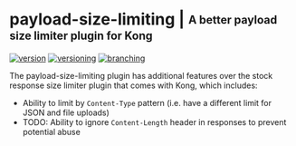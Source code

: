 # payload-size-limiting | <sub><sup>A better payload size limiter plugin for Kong</sup></sub>
[![version](http://img.shields.io/badge/version-v0.0.0-blue.svg)](#)  [![versioning](http://img.shields.io/badge/versioning-semver-blue.svg)](http://semver.org/) [![branching](http://img.shields.io/badge/branching-github%20flow-blue.svg)](https://guides.github.com/introduction/flow/)

The payload-size-limiting plugin has additional features over the stock response size limiter
plugin that comes with Kong, which includes:

* Ability to limit by `Content-Type` pattern (i.e. have a different limit for JSON and file
  uploads)
 * TODO: Ability to ignore `Content-Length` header in responses to prevent potential abuse
